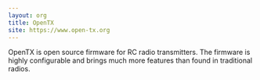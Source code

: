 ```yaml
---
layout: org
title: OpenTX
site: https://www.open-tx.org
---
```

OpenTX is open source firmware for RC radio transmitters. The firmware is highly configurable and brings much more features than found in traditional radios.